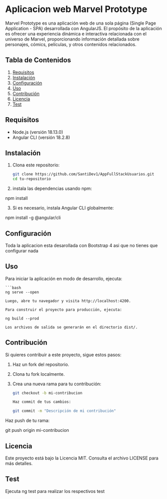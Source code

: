 # Aplicacion web Marvel Prototype

Marvel Prototype es una aplicación web de una sola página (Single Page Application - SPA) desarrollada con AngularJS. El propósito de la aplicación es ofrecer una experiencia dinámica e interactiva relacionada con el universo de Marvel, proporcionando información detallada sobre personajes, cómics, películas, y otros contenidos relacionados.

## Tabla de Contenidos

1. [Requisitos](#requisitos)
2. [Instalación](#instalación)
3. [Configuración](#configuración)
4. [Uso](#uso)
5. [Contribución](#contribución)
6. [Licencia](#licencia)
7. [Test](#test)


## Requisitos

- Node.js (versión 18.13.0)
- Angular CLI (versión  18.2.8)

## Instalación

1. Clona este repositorio:

   ```bash
   git clone https://github.com/SantiDev1/AppFullStackUsuarios.git
   cd tu-repositorio

2. instala las dependencias usando npm:
   
npm install

3. Si es necesario, instala Angular CLI globalmente:

npm install -g @angular/cli

## Configuración

Toda la  aplicacion esta desarollada con  Bootstrap 4 asi que no tienes que configurar nada

## Uso

Para iniciar la aplicación en modo de desarrollo, ejecuta:

    ```bash
    ng serve --open

    Luego, abre tu navegador y visita http://localhost:4200.

    Para construir el proyecto para producción, ejecuta:

    ng build --prod

    Los archivos de salida se generarán en el directorio dist/.

## Contribución

Si quieres contribuir a este proyecto, sigue estos pasos:

1. Haz un fork del repositorio.
2. Clona tu fork localmente.
3. Crea una nueva rama para tu contribución:

   ```bash
   git checkout -b mi-contribucion

   Haz commit de tus cambios:

   git commit -m "Descripción de mi contribución"
Haz push de tu rama:

git push origin mi-contribucion

## Licencia

Este proyecto está bajo la Licencia MIT. Consulta el archivo LICENSE para más detalles.

## Test

Ejecuta ng test para realizar los respectivos test


